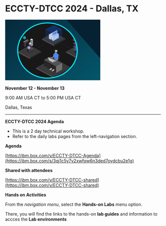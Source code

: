 # ECCTY-DTCC 2024 - Dallas, TX

![](images/techjam.png)


**November 12 - November 13** 

9:00 AM USA CT to 5:00 PM USA CT

Dallas, Texas

------------------------------------------


**ECCTY-DTCC 2024 Agenda** 

  - This is a 2 day technical workshop.  
  - Refer to the daily labs pages from the left-navigation section.
  
  

**Agenda**

[https://ibm.box.com/v/ECCTY-DTCC-Agenda](https://ibm.box.com/s/3qj1c5y7v2xwfqw6n3ded7oydcbu2e1g)


**Shared with attendees**

[https://ibm.box.com/v/ECCTY-DTCC-shared](https://ibm.box.com/v/ECCTY-DTCC-shared)
 

**Hands on Activities**


From the _navigation menu_, select the **Hands-on Labs** menu option.  

There, you will find the links to the hands-on **lab guides** and information to accces the **Lab environments** 



